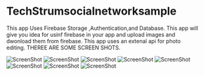 # TechStrumsocialnetworksample
 
This app Uses Firebase Storage ,Authentication,and Database.
This app will give you idea for usinf firebase in your app and upload images and dwonload them from firebase.
This app uses an extenal api for photo editing.
THEREE ARE SOME SCREEN SHOTS.

![ScreenShot](https://github.com/vaibhav13062/TechStrumSocialNetworkSample/blob/master/Screenshot_20200729-034634.jpg)
![ScreenShot](https://github.com/vaibhav13062/TechStrumSocialNetworkSample/blob/master/Screenshot_20200729-034642.jpg)
![ScreenShot](https://github.com/vaibhav13062/TechStrumSocialNetworkSample/blob/master/Screenshot_20200729-034726.jpg)
![ScreenShot](https://github.com/vaibhav13062/TechStrumSocialNetworkSample/blob/master/Screenshot_20200729-034720.jpg)
![ScreenShot](https://github.com/vaibhav13062/TechStrumSocialNetworkSample/blob/master/Screenshot_20200729-034734.jpg)
![ScreenShot](https://github.com/vaibhav13062/TechStrumSocialNetworkSample/blob/master/Screenshot_20200729-034742.jpg)
![ScreenShot](https://github.com/vaibhav13062/TechStrumSocialNetworkSample/blob/master/Screenshot_20200729-035838.jpg)
![ScreenShot](https://github.com/vaibhav13062/TechStrumSocialNetworkSample/blob/master/Screenshot_20200729-035847.jpg)
